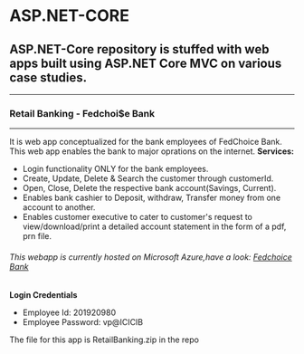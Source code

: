 # ASP.NET-CORE
<h2> ASP.NET-Core repository is stuffed with web apps built using ASP.NET Core MVC on various case studies.</h2>
<hr/>
<h3>Retail Banking - Fedchoi$e Bank</h3>
<hr/>
<p>
  It is web app conceptualized for the bank employees of FedChoice Bank. This web app enables the bank to
  major oprations on the internet.
  <b>Services:</b>
  <ul>
    <li>Login functionality ONLY for the bank employees.</li>
    <li>Create, Update, Delete & Search the customer through customerId.</li>
    <li>Open, Close, Delete the respective bank account(Savings, Current).</li>
    <li>Enables bank cashier to  Deposit, withdraw, Transfer money from one account to another.</li>
    <li> Enables customer executive to cater to customer's request to view/download/print a detailed account statement in the form of a pdf, prn file.</li>
  </ul>
   <h6>This webapp is currently hosted on Microsoft Azure,have a look: <a href = "http://retailbanking.azurewebsites.net">Fedchoice Bank<a/></h6> 
  <b>Login Credentials</b>
  <ul>
    <li>Employee Id: 201920980</li>
    <li>Employee Password: vp@ICICIB</li>
  </ul>
   <p>The file for this app is RetailBanking.zip in the repo</p>
</p>
